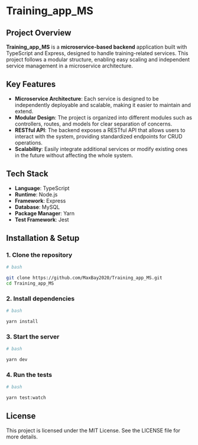 # Training_app_MS

## Project Overview

**Training_app_MS** is a **microservice-based backend** application built with TypeScript and Express, designed to handle training-related services. This project follows a modular structure, enabling easy scaling and independent service management in a microservice architecture.

## Key Features

- **Microservice Architecture**: Each service is designed to be independently deployable and scalable, making it easier to maintain and extend.
- **Modular Design**: The project is organized into different modules such as controllers, routes, and models for clear separation of concerns.
- **RESTful API**: The backend exposes a RESTful API that allows users to interact with the system, providing standardized endpoints for CRUD operations.
- **Scalability**: Easily integrate additional services or modify existing ones in the future without affecting the whole system.

## Tech Stack

- **Language**: TypeScript  
- **Runtime**: Node.js  
- **Framework**: Express  
- **Database**: MySQL
- **Package Manager**: Yarn  
- **Test Framework**: Jest  

## Installation & Setup

### 1. Clone the repository

```bash
# bash

git clone https://github.com/MaxBay2020/Training_app_MS.git
cd Training_app_MS
```

### 2. Install dependencies

```bash
# bash

yarn install
```

### 3. Start the server

```bash
# bash

yarn dev
```

### 4. Run the tests

```bash
# bash

yarn test:watch
```

## License

This project is licensed under the MIT License. See the LICENSE file for more details.